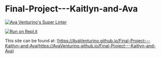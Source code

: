 # Final-Project---Kaitlyn-and-Ava

[![Ava Venturino's Super Linter](https://github.com/AvaVenturino/Final-Project---Kaitlyn-and-Ava/workflows/Ava%20Venturino's%20Super%20Linter/badge.svg)](https://github.com/AvaVenturino/Final-Project---Kaitlyn-and-Ava/actions)

[![Run on Repl.it](https://repl.it/badge/github/AvaVenturino/Final-Project---Kaitlyn-and-Ava)](https://repl.it/github/AvaVenturino/Final-Project---Kaitlyn-and-Ava)

This site can be found at: [https://AvaVenturino.github.io/Final-Project---Kaitlyn-and-Ava(https://AvaVenturino.github.io/Final-Project---Kaitlyn-and-Ava)
